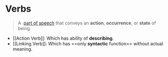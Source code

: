 # Verbs

> A  [part of speech](https://www.wikiwand.com/en/articles/Part_of_speech "Part of speech") that conveys an **action**, **occurrence**, or **state** of being.

-  [[Action Verb]]: Which has ability of **describing**.
-  [[Linking Verb]]: Which has ==only **syntactic** function== without actual meaning.

